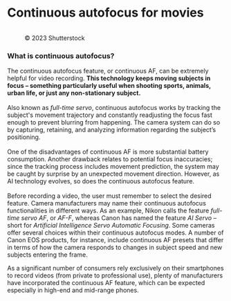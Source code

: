 # Continuous autofocus for movies

<figure><img src="https://images.versus.io/property/continuousaf-1598467182930.variety.jpg" alt=""><figcaption><p>© 2023 Shutterstock</p></figcaption></figure>

### What is continuous autofocus?

The continuous autofocus feature, or continuous AF, can be extremely helpful for video recording. **This technology keeps moving subjects in focus – something particularly useful when shooting sports, animals, urban life, or just any non-stationary subject.**\
\
Also known as _full-time servo_, continuous autofocus works by tracking the subject's movement trajectory and constantly readjusting the focus fast enough to prevent blurring from happening. The camera system can do so by capturing, retaining, and analyzing information regarding the subject’s positioning.\
\
One of the disadvantages of continuous AF is more substantial battery consumption. Another drawback relates to potential focus inaccuracies; since the tracking process includes movement prediction, the system may be caught by surprise by an unexpected movement direction. However, as AI technology evolves, so does the continuous autofocus feature.\
\
Before recording a video, the user must remember to select the desired feature. Camera manufacturers may name their continuous autofocus functionalities in different ways. As an example, Nikon calls the feature _full-time servo AF_, or _AF-F_, whereas Canon has named the feature _AI Servo_ – short for _Artificial Intelligence Servo Automatic Focusing_. Some cameras offer several choices within their continuous autofocus modes. A number of Canon EOS products, for instance, include continuous AF presets that differ in terms of how the camera responds to changes in subject speed and new subjects entering the frame.

As a significant number of consumers rely exclusively on their smartphones to record videos (from private to professional use), plenty of manufacturers have incorporated the continuous AF feature, which can be expected especially in high-end and mid-range phones.
